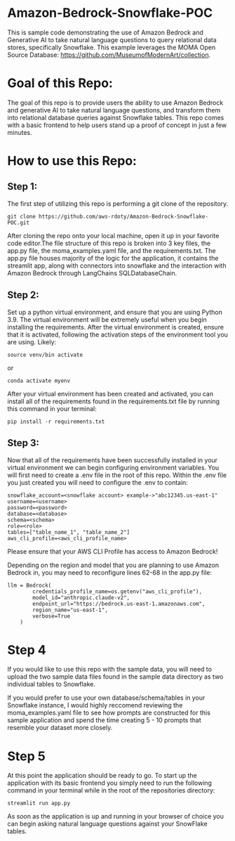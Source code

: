 # Amazon-Bedrock-Snowflake-POC
This is sample code demonstrating the use of Amazon Bedrock and Generative AI to take natural language questions to query relational data stores, specifically Snowflake. This example leverages the MOMA Open Source Database: https://github.com/MuseumofModernArt/collection.


# **Goal of this Repo:**
The goal of this repo is to provide users the ability to use Amazon Bedrock and generative AI to take natural language questions, and transform them into relational database queries against Snowflake tables.
This repo comes with a basic frontend to help users stand up a proof of concept in just a few minutes.

# How to use this Repo:

## Step 1:
The first step of utilizing this repo is performing a git clone of the repository.

```git clone https://github.com/aws-rdoty/Amazon-Bedrock-Snowflake-POC.git```

After cloning the repo onto your local machine, open it up in your favorite code editor.The file structure of this repo is broken into 3 key files,
the app.py file, the moma_examples.yaml file, and the requirements.txt. The app.py file houses majority of the logic for the application, it contains the streamlit app,
along with connectors into snowflake and the interaction with Amazon Bedrock through LangChains SQLDatabaseChain.

## Step 2:
Set up a python virtual environment, and ensure that you are using Python 3.9. The virtual environment will be extremely useful when you begin installing the requirements.
After the virtual environment is created, ensure that it is activated, following the activation steps of the environment tool you are using. Likely:
```
source venv/bin activate 
```
or
```
conda activate myenv
```
After your virtual environment has been created and activated, you can install all of the requirements found in the requirements.txt file by running this command in your terminal:
```
pip install -r requirements.txt
```

## Step 3:
Now that all of the requirements have been successfully installed in your virtual environment we can begin configuring environment variables.
You will first need to create a .env file in the root of this repo. Within the .env file you just created you will need to configure the .env to contain:

```
snowflake_account=<snowflake account> example->"abc12345.us-east-1"
username=<username>
password=<password>
database=<database>
schema=<schema>
role=<role>
tables=["table_name_1", "table_name_2"]
aws_cli_profile=<aws_cli_profile_name>
```
Please ensure that your AWS CLI Profile has access to Amazon Bedrock!

Depending on the region and model that you are planning to use Amazon Bedrock in, you may need to reconfigure lines 62-68 in the app.py file:
```
llm = Bedrock(
        credentials_profile_name=os.getenv("aws_cli_profile"),
        model_id="anthropic.claude-v2",
        endpoint_url="https://bedrock.us-east-1.amazonaws.com",
        region_name="us-east-1",
        verbose=True
    )
```

# Step 4
If you would like to use this repo with the sample data, you will need to upload the two sample data files found in the sample data directory as two individual tables to Snowflake.

If you would prefer to use your own database/schema/tables in your Snowflake instance, I would highly reccomend reviewing the moma_examples.yaml file to see how prompts are constructed for this sample application and spend the time creating 5 - 10 prompts that resemble your dataset more closely.
# Step 5
At this point the application should be ready to go. To start up the application with its basic frontend you simply need to run the following command in your terminal while in the root of the repositories directory:

```
streamlit run app.py
```
As soon as the application is up and running in your browser of choice you can begin asking natural language questions against your SnowFlake tables.
